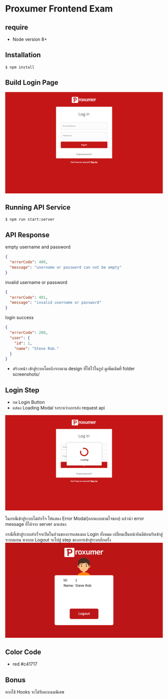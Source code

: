 # Proxumer Frontend Exam

## require

- Node version 8+

## Installation

```
$ npm install
```

## Build Login Page

![](screenshots/proxumer-login.png)

## Running API Service

```
$ npm run start:server
```

## API Response

empty username and password

```json
{
  "errorCode": 400,
  "message": "username or password can not be empty"
}
```

invalid username or password

```json
{
  "errorCode": 401,
  "message": "invalid username or password"
}
```

login success

```json
{
  "errorCode": 200,
  "user": {
    "id": 1,
    "name": "Steve Rob."
  }
}
```

- สร้างหน้า เข้าสู่ระบบโดยอิงจากตาม design ที่ให้ไว้ในรูป ดูเพิ่มเติมที่ folder screenshots/

## Login Step

- กด Login Button
- แสดง Loading Modal รอระหว่างการส่ง request api

![](screenshots/proxumer-loading.png)

ในกรณีเข้าสู่ระบบไม่สำเร็จ ให้แสดง Error Modal(ออกแบบตามใจชอบ) แล้วนำ error message ที่ได้จาก server มาแสดง

กรณีที่เข้าสู่ระบบสำเร็จจะปิดในส่วนของการแสดงผล Login ทั้งหมด เปลี่ยนเป็นหน้ายินดีต้อนรับเข้าสู่ระบบแทน หากกด Logout จะไปสู่ step ของการเข้าสู่ระบบอีกครั้ง
![](screenshots/proxumer-user.png)

## Color Code

- red #c41717

## Bonus

หากใช้ Hooks จะได้รับคะแนนพิเศษ
